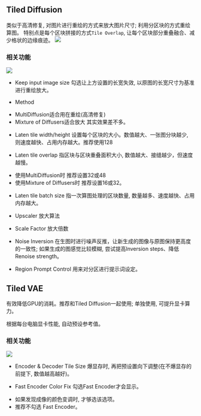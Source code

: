 ## Tiled Diffusion
类似于高清修复, 对图片进行重绘的方式来放大图片尺寸; 利用分区块的方式重绘算图。
特别点是每个区块拼接的方式`Tile Overlap`, 让每个区块部分重叠融合、减少格状的边缘痕迹。
![]('../assets/cj/TiledD_1.webp')

### 相关功能
![]('../assets/cj/TiledD_2.webp')

* Keep input image size
勾选让上方设置的长宽失效, 以原图的长宽尺寸为基准进行重绘放大。

* Method
- MultiDiffusion适合用在重绘(高清修复)
- Mixture of Diffusers适合放大
其实效果差不多。

* Laten tile width/height
设置每个区块的大小。数值越大、一张图分块越少, 则速度越快、占用内存越大。推荐使用128

* Laten tile overlap
指区块与区块重叠面积大小, 数值越大、接缝越少，但速度越慢。
- 使用MultiDiffusion时 推荐设置32或48
- 使用Mixture of Diffusers时 推荐设置16或32。

* Laten tile batch size
指一次算图处理的区块数量, 数量越多、速度越快、占用内存越大。

* Upscaler
放大算法

* Scale Factor
放大倍数

* Noise Inversion
在生图时进行噪声反推，让新生成的图像与原图保持更高度的一致性; 如果生成的图感觉比较模糊, 尝试提高Inversion steps、降低Renoise strength。

* Region Prompt Control
用来对分区进行提示词设定。

## Tiled VAE
有效降低GPU的消耗。推荐和Tiled Diffusion一起使用; 单独使用, 可提升显卡算力。

根据每台电脑显卡性能, 自动预设参考值。

### 相关功能
![]('../assets/cj/TiledD_3.webp')

* Encoder & Decoder Tile Size
爆显存时, 再把预设置向下调整(在不爆显存的前提下, 数值越高越好)。

* Fast Encoder Color Fix
勾选Fast Encoder才会显示。
- 如果发现成像的颜色变调时, 才够选该选项。
- 推荐不勾选 Fast Encoder。